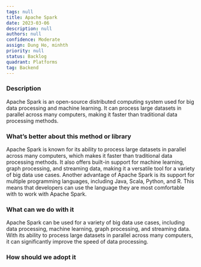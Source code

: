 ```yaml
---
tags: null
title: Apache Spark
date: 2023-03-06
description: null
authors: null
confidence: Moderate
assign: Dung Ho, minhth
priority: null
status: Backlog
quadrant: Platforms
tag: Backend
---
```


<!-- table_of_contents cc134acf-5234-404a-baed-f091804d25f1 -->

### Description
Apache Spark is an open-source distributed computing system used for big data processing and machine learning. It can process large datasets in parallel across many computers, making it faster than traditional data processing methods.

### What’s better about this method or library
Apache Spark is known for its ability to process large datasets in parallel across many computers, which makes it faster than traditional data processing methods. It also offers built-in support for machine learning, graph processing, and streaming data, making it a versatile tool for a variety of big data use cases.
Another advantage of Apache Spark is its support for multiple programming languages, including Java, Scala, Python, and R. This means that developers can use the language they are most comfortable with to work with Apache Spark.

### What can we do with it
Apache Spark can be used for a variety of big data use cases, including data processing, machine learning, graph processing, and streaming data. With its ability to process large datasets in parallel across many computers, it can significantly improve the speed of data processing.

### How should we adopt it
<!-- child_database 1e132f52-6b83-4be4-bd63-a374aaf91c3e -->
